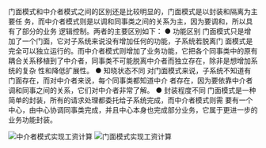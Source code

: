 门面模式和中介者模式之间的区别还是比较明显的，门面模式是以封装和隔离为主要任
务，而中介者模式则是以调和同事类之间的关系为主，因为要调和，所以具有了部分的业务
逻辑控制。两者的主要区别如下：
● 功能区别
门面模式只是增加了一个门面，它对子系统来说没有增加任何的功能，子系统若脱离门
面模式是完全可以独立运行的。而中介者模式则增加了业务功能，它把各个同事类中的原有
耦合关系移植到了中介者，同事类不可能脱离中介者而独立存在，除非是想增加系统的复杂
性和降低扩展性。
● 知晓状态不同
对门面模式来说，子系统不知道有门面存在，而对中介者来说，每个同事类都知道中介
者存在，因为要依靠中介者调和同事之间的关系，它们对中介者非常了解。
● 封装程度不同
门面模式是一种简单的封装，所有的请求处理都委托给子系统完成，而中介者模式则需
要有一个中心，由中心协调同事类完成，并且中心本身也完成部分业务，它属于更进一步的
业务功能封装。

![中介者模式实现工资计算](https://pic.downk.cc/item/5f9640321cd1bbb86bc124b8.jpg)
![门面模式实现工资计算](https://pic.downk.cc/item/5f9640791cd1bbb86bc134d6.jpg)
